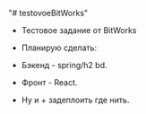 "# testovoeBitWorks" 
- Тестовое задание от BitWorks
- Планирую сделать:
- Бэкенд - spring/h2 bd.
- Фронт - React.


- Ну и + задеплоить где нить.